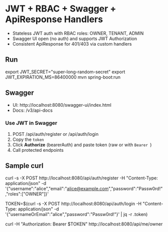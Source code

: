 
# JWT + RBAC + Swagger + ApiResponse Handlers

- Stateless JWT auth with RBAC roles: OWNER, TENANT, ADMIN
- Swagger UI open (no auth) and supports JWT Authorization
- Consistent ApiResponse for 401/403 via custom handlers

## Run
export JWT_SECRET="super-long-random-secret"
export JWT_EXPIRATION_MS=86400000
mvn spring-boot:run

## Swagger
- UI: http://localhost:8080/swagger-ui/index.html
- Docs: /v3/api-docs

### Use JWT in Swagger
1) POST /api/auth/register or /api/auth/login
2) Copy the `token`
3) Click **Authorize** (bearerAuth) and paste token (raw or with `Bearer `)
4) Call protected endpoints

## Sample curl
curl -s -X POST http://localhost:8080/api/auth/register -H "Content-Type: application/json" -d '{"username":"alice","email":"alice@example.com","password":"Passw0rd!","roles":["OWNER"]}'

TOKEN=$(curl -s -X POST http://localhost:8080/api/auth/login -H "Content-Type: application/json" -d '{"usernameOrEmail":"alice","password":"Passw0rd!"}' | jq -r .token)

curl -H "Authorization: Bearer $TOKEN" http://localhost:8080/api/me/owner
